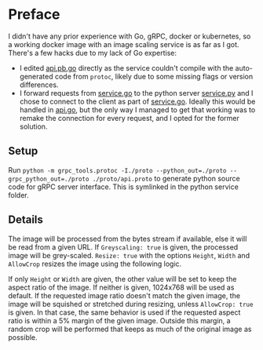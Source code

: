 # Preface
I didn't have any prior experience with Go, gRPC, docker or kubernetes, so a working docker image with an image scaling service is as far as I got.
There's a few hacks due to my lack of Go expertise:
- I edited [api.pb.go](./proto/api.pb.go) directly as the service couldn't compile with the auto-generated code from `protoc`, likely due to some missing flags or version differences.
- I forward requests from [service.go](./cmd/service/service.go) to the python server [service.py](./cmd/service/service.py) and I chose to connect to the client as part of [service.go](./cmd/service/service.go). Ideally this would be handled in [api.go](./pkg/api/api.go), but the only way I managed to get that working was to remake the connection for every request, and I opted for the former solution.
## Setup
Run
`python -m grpc_tools.protoc -I./proto --python_out=./proto --grpc_python_out=./proto ./proto/api.proto`
to generate python source code for gRPC server interface.
This is symlinked in the python service folder.
## Details
The image will be processed from the bytes stream if available, else it will be read from a given URL.
If `Greyscaling: true` is given, the processed image will be grey-scaled. 
`Resize: true` with the options `Height`, `Width` and `AllowCrop` resizes the image using the following logic.

If only `Height` or `Width` are given, the other value will be set to keep the aspect ratio of the image.
If neither is given, 1024x768 will be used as default.
If the requested image ratio doesn't match the given image, the image will be squished or stretched during resizing, unless `AllowCrop: true` is given.
In that case, the same behavior is used if the requested aspect ratio is within a 5% margin of the given image.
Outside this margin, a random crop will be performed that keeps as much of the original image as possible.
